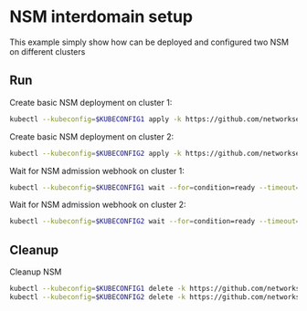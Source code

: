 # NSM interdomain setup


This example simply show how can be deployed and configured two NSM on different clusters

## Run

Create basic NSM deployment on cluster 1:

```bash
kubectl --kubeconfig=$KUBECONFIG1 apply -k https://github.com/networkservicemesh/deployments-k8s/examples/interdomain/nsm/cluster1?ref=61b43a5d4432e857b78181f1e9db683314ffd0ef
```

Create basic NSM deployment on cluster 2:

```bash
kubectl --kubeconfig=$KUBECONFIG2 apply -k https://github.com/networkservicemesh/deployments-k8s/examples/interdomain/nsm/cluster2?ref=61b43a5d4432e857b78181f1e9db683314ffd0ef
```

Wait for NSM admission webhook on cluster 1:

```bash
kubectl --kubeconfig=$KUBECONFIG1 wait --for=condition=ready --timeout=1m pod -n nsm-system -l app=admission-webhook-k8s
```

Wait for NSM admission webhook on cluster 2:

```bash
kubectl --kubeconfig=$KUBECONFIG2 wait --for=condition=ready --timeout=1m pod -n nsm-system -l app=admission-webhook-k8s
```

## Cleanup

Cleanup NSM
```bash
kubectl --kubeconfig=$KUBECONFIG1 delete -k https://github.com/networkservicemesh/deployments-k8s/examples/interdomain/nsm/cluster1?ref=61b43a5d4432e857b78181f1e9db683314ffd0ef
kubectl --kubeconfig=$KUBECONFIG2 delete -k https://github.com/networkservicemesh/deployments-k8s/examples/interdomain/nsm/cluster2?ref=61b43a5d4432e857b78181f1e9db683314ffd0ef
```
